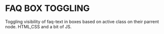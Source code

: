 # FAQ BOX TOGGLING

Toggling visibility of faq-text in boxes based on active class on their parrent node.
HTML,CSS and a bit of JS.